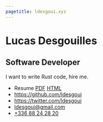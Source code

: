 ```yaml
---
pagetitle: ldesgoui.xyz
---
```


# Lucas Desgouilles
## Software Developer

I want to write Rust code, hire me.

- Resume [PDF](./resume.pdf) [HTML](./resume.html)
- <https://github.com/ldesgoui>
- <https://twitter.com/ldesgoui>
- <ldesgoui@gmail.com>
- [+336 88 24 28 20](tel:+33688242820)
